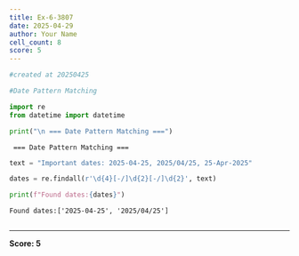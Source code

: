 ```yaml
---
title: Ex-6-3807
date: 2025-04-29
author: Your Name
cell_count: 8
score: 5
---
```


```python
#created at 20250425
```


```python
#Date Pattern Matching
```


```python
import re
from datetime import datetime
```


```python
print("\n === Date Pattern Matching ===")
```

    
     === Date Pattern Matching ===



```python
text = "Important dates: 2025-04-25, 2025/04/25, 25-Apr-2025"
```


```python
dates = re.findall(r'\d{4}[-/]\d{2}[-/]\d{2}', text)
```


```python
print(f"Found dates:{dates}")
```

    Found dates:['2025-04-25', '2025/04/25']



```python

```


---
**Score: 5**